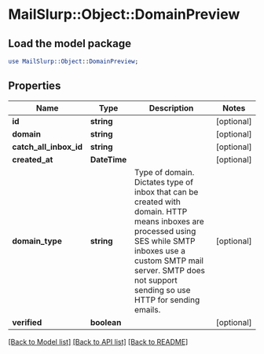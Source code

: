# MailSlurp::Object::DomainPreview

## Load the model package
```perl
use MailSlurp::Object::DomainPreview;
```

## Properties
Name | Type | Description | Notes
------------ | ------------- | ------------- | -------------
**id** | **string** |  | [optional] 
**domain** | **string** |  | [optional] 
**catch_all_inbox_id** | **string** |  | [optional] 
**created_at** | **DateTime** |  | [optional] 
**domain_type** | **string** | Type of domain. Dictates type of inbox that can be created with domain. HTTP means inboxes are processed using SES while SMTP inboxes use a custom SMTP mail server. SMTP does not support sending so use HTTP for sending emails. | [optional] 
**verified** | **boolean** |  | [optional] 

[[Back to Model list]](../README#documentation-for-models) [[Back to API list]](../README#documentation-for-api-endpoints) [[Back to README]](../README)


